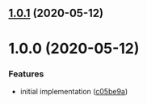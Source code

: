 ## [1.0.1](https://github.com/JuroOravec/mini-i18n-extract-plugin/compare/v1.0.0...v1.0.1) (2020-05-12)

# 1.0.0 (2020-05-12)


### Features

* initial implementation ([c05be9a](https://github.com/JuroOravec/mini-i18n-extract-plugin/commit/c05be9a7a9a7ce477baa0a5a5f648bf7ac91234c))
